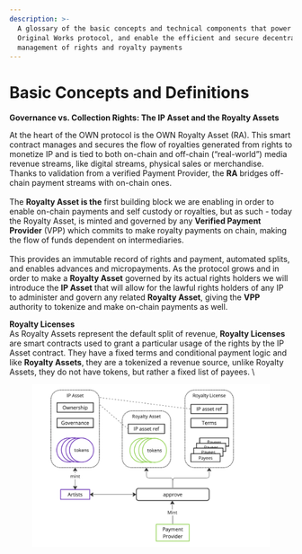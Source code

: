 ```yaml
---
description: >-
  A glossary of the basic concepts and technical components that power the
  Original Works protocol, and enable the efficient and secure decentralized
  management of rights and royalty payments
---
```


# Basic Concepts and Definitions

**Governance vs. Collection Rights: The IP Asset and the Royalty Assets**

At the heart of the OWN protocol is the OWN Royalty Asset (RA). This smart contract manages and secures the flow of royalties generated from rights to monetize IP and is tied to both on-chain and off-chain (“real-world”) media revenue streams, like digital streams, physical sales or merchandise. Thanks to validation from a verified Payment Provider, the **RA** bridges off-chain payment streams with on-chain ones.\
\
The **Royalty Asset is the** first building block we are enabling in order to enable on-chain payments and self custody or royalties, but as such - today the Royalty Asset, is minted and governed by any **Verified Payment Provider** (VPP) which commits to make royalty payments on chain, making the flow of funds dependent on intermediaries. \
\
This provides an immutable record of rights and payment, automated splits, and enables advances and micropayments. As the protocol grows and in order to make a **Royalty Asset** governed by its actual rights holders we will introduce the **IP Asset** that will allow for the lawful rights holders of any IP to administer and govern any related **Royalty Asset**, giving the **VPP** authority to tokenize and make on-chain payments as well.

**Royalty Licenses** \
As Royalty Assets represent the default split of revenue, **Royalty Licenses** are smart contracts used to grant a particular usage of the rights by the IP Asset contract. They have a fixed terms and conditional payment logic and like **Royalty Assets**, they are a tokenized a revenue source, unlike Royalty Assets, they do not have tokens, but rather a fixed list of payees. \


<figure><img src="../../.gitbook/assets/image (9).png" alt=""><figcaption></figcaption></figure>
